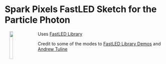 # Spark Pixels FastLED Sketch for the Particle Photon
<img align="left" src="https://github.com/sparcules/Spark_Pixels/blob/master/Pics/particle_photon.png" width="15%" height="15%" hspace="15" style="float: left">

Uses [FastLED Library](https://github.com/FastLED/FastLED)

Credit to some of the modes to [FastLED Library Demos](https://github.com/FastLED/FastLED/tree/master/examples) and [Andrew Tuline](https://github.com/atuline/FastLED-Demos)

